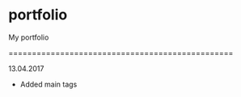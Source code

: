 # portfolio
My portfolio 

================================================

13.04.2017
* Added main tags
